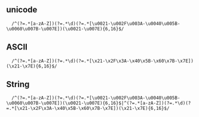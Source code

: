 <!--
 * @Descripttion: 
 * @Author: wyao
 * @Date: 2020-04-22 23:22:42
 * @LastEditors: wyao
 * @LastEditTime: 2020-04-22 23:52:15
 -->
## unicode

```
  /^(?=.*[a-zA-Z])(?=.*\d)(?=.*[\u0021-\u002F\u003A-\u0040\u005B-\u0060\u007B-\u007E])(\u0021-\u007E){6,16}$/
```

## ASCII

```
  /^(?=.*[a-zA-Z])(?=.*\d)(?=.*[\x21-\x2F\x3A-\x40\x5B-\x60\x7B-\x7E])(\x21-\x7E){6,16}$/
```

## String

```
  /^(?=.*[a-zA-Z])(?=.*\d)(?=.*[\u0021-\u002F\u003A-\u0040\u005B-\u0060\u007B-\u007E])(\u0021-\u007E){6,16}$|^(?=.*[a-zA-Z])(?=.*\d)(?=.*[\x21-\x2F\x3A-\x40\x5B-\x60\x7B-\x7E])(\x21-\x7E){6,16}$/
``` 